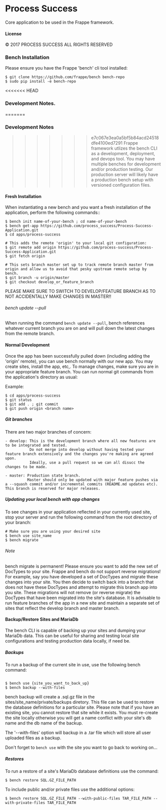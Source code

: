 # Process Success

Core application to be used in the Frappe framework.


#### License

© 2017 PROCESS SUCCESS ALL RIGHTS RESERVED

### Bench Installation
Please ensure you have the Frappe 'bench' cli tool installed:

```
$ git clone https://github.com/frappe/bench bench-repo
$ sudo pip install -e bench-repo
```

<<<<<<< HEAD

### Development Notes.
=======
### Development Notes

>>>>>>> e7c067e3ea0a5bf5b84acd24518dfe4100ed7291
Frappe framework utlizes the bench CLI as a development, deployment, and devops tool. You may have multiple benches for development and/or production testing. Our production server will likely have a production bench setup with versioned configuration files.

#### Fresh Installation
When instantiating a new bench and you want a fresh installation of the application, perform the following commands::

```
$ bench init name-of-your-bench ; cd name-of-your-bench
$ bench get-app https://github.com/process_success/Process-Success-Application.git
$ cd apps/process-success

# This adds the remote 'origin' to your local git configuration:
$ git remote add origin https://github.com/process-success/Process-Success-Application.git
$ git fetch origin

# This sets branch master set up to track remote branch master from origin and allow us to avoid that pesky upstream remote setup by bench.
$ git branch -u origin/master
$ git checkout develop_or_feature_branch
```
PLEASE MAKE SURE TO SWITCH TO DEVELOP/FEATURE BRANCH AS TO NOT ACCIDENTALLY MAKE CHANGES IN MASTER!!

###### bench update --pull

When running the command `bench update --pull`, bench references whatever current branch you are on and will pull down the latest changes from the remote branch. 

#### Normal Development
Once the app has been successfully pulled down (including adding the 'origin' remote), you can use bench normally with our new app. You may create sites, install the app, etc,. To manage changes, make sure you are in your appropriate feature branch. You can run normal git commands from the application's directory as usual:

Example:
```
$ cd apps/process-success
$ git status
$ git add . ; git commit
$ git push origin <branch name>
```

##### Git branches
There are two major branches of concern:


    - develop: This is the development branch where all new features are to be integrated and tested. 
               Do not merge into develop without having tested your feature branch extensively and the changes you're making are agreed upon. 
               Ideally, use a pull request so we can all disucc the changes to be made.

    - master: Production state branch. 
              Master should only be updated with major feature pushes via a --squash commit and/or incremental commits (README.md updates etc). This branch is reserved for major releases.

##### Updating your local bench with app changes
To see changes in your application reflected in your currently used site, stop your server and run the following command from the root directory of your branch:


```
# Make sure you are using your desired site
$ bench use site_name
$ bench migrate
```

###### Note

bench migrate is permanent! Please ensure you want to add the new set of DocTypes to your site. Frappe and bench do not support reverse migrations! For example, say you have developed a set of DocTypes and migrate these changes into your site. You then decide to switch back into a branch that does not have these DocTypes and attempt to migrate this branch app into you site. These migrations will not remove (or reverse migrate) the DocTypes that have been migrated into the site's database. It is advisable to run feature branches of the app in a new site and maintain a separate set of sites that reflect the develop branch and master branch.


#### Backup/Restore Sites and MariaDb

The bench CLI is capable of backing up your sites and dumping your MariaDb data. This can be useful for sharing and testing local site configurations and testing production data locally, if need be.

##### Backups

To run a backup of the current site in use, use the following bench command:

```

$ bench use {site_you_want_to_back_up}
$ bench backup --with-files
```

bench backup will create a .sql.gz file in the sites/site_name/private/backups diretory. This file can be used to restore the database definitions for a particular site. Please note that if you have an existing site, you cannot restore that site while it exists. You must re-create the site locally otherwise you will get a name conflict with your site's db name and the db name of the backup.

The '--with-files' option will backup in a .tar file which will store all user uploaded files as a backup. 

Don't forget to `bench use` with the site you want to go back to working on...

##### Restores

To run a restore of a site's MariaDb database definitions use the command:

```
$ bench restore SQL.GZ_FILE_PATH
```

To include public and/or private files use the additional options:

```
$ bench restore SQL.GZ_FILE_PATH --with-public-files TAR_FILE_PATH --with-private-files TAR_FILE_PATH
```


